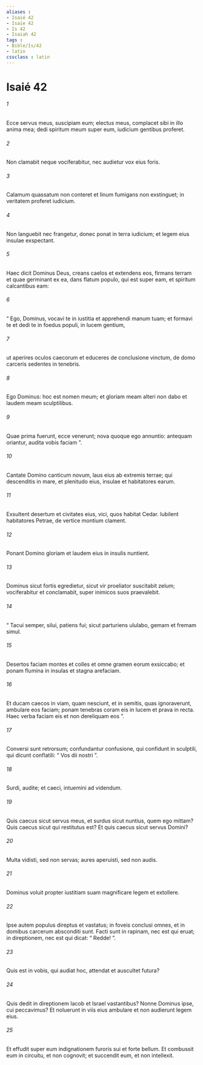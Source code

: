 ```yaml
---
aliases : 
- Isaié 42
- Isaïe 42
- Is 42
- Isaiah 42
tags : 
- Bible/Is/42
- latin
cssclass : latin
---
```


# Isaié 42

###### 1
Ecce servus meus, suscipiam eum; electus meus, complacet sibi in illo anima mea; dedi spiritum meum super eum, iudicium gentibus proferet.
###### 2
Non clamabit neque vociferabitur, nec audietur vox eius foris.
###### 3
Calamum quassatum non conteret et linum fumigans non exstinguet; in veritatem proferet iudicium.
###### 4
Non languebit nec frangetur, donec ponat in terra iudicium; et legem eius insulae exspectant.
###### 5
Haec dicit Dominus Deus, creans caelos et extendens eos, firmans terram et quae germinant ex ea, dans flatum populo, qui est super eam, et spiritum calcantibus eam:
###### 6
“ Ego, Dominus, vocavi te in iustitia et apprehendi manum tuam; et formavi te et dedi te in foedus populi, in lucem gentium,
###### 7
ut aperires oculos caecorum et educeres de conclusione vinctum, de domo carceris sedentes in tenebris.
###### 8
Ego Dominus: hoc est nomen meum; et gloriam meam alteri non dabo et laudem meam sculptilibus.
###### 9
Quae prima fuerunt, ecce venerunt; nova quoque ego annuntio: antequam oriantur, audita vobis faciam ”.
###### 10
Cantate Domino canticum novum, laus eius ab extremis terrae; qui descenditis in mare, et plenitudo eius, insulae et habitatores earum.
###### 11
Exsultent desertum et civitates eius, vici, quos habitat Cedar. Iubilent habitatores Petrae, de vertice montium clament.
###### 12
Ponant Domino gloriam et laudem eius in insulis nuntient.
###### 13
Dominus sicut fortis egredietur, sicut vir proeliator suscitabit zelum; vociferabitur et conclamabit, super inimicos suos praevalebit.
###### 14
“ Tacui semper, silui, patiens fui; sicut parturiens ululabo, gemam et fremam simul.
###### 15
Desertos faciam montes et colles et omne gramen eorum exsiccabo; et ponam flumina in insulas et stagna arefaciam.
###### 16
Et ducam caecos in viam, quam nesciunt, et in semitis, quas ignoraverunt, ambulare eos faciam; ponam tenebras coram eis in lucem et prava in recta. Haec verba faciam eis et non dereliquam eos ”.
###### 17
Conversi sunt retrorsum; confundantur confusione, qui confidunt in sculptili, qui dicunt conflatili: “ Vos dii nostri ”.
###### 18
Surdi, audite; et caeci, intuemini ad videndum.
###### 19
Quis caecus sicut servus meus, et surdus sicut nuntius, quem ego mittam? Quis caecus sicut qui restitutus est? Et quis caecus sicut servus Domini?
###### 20
Multa vidisti, sed non servas; aures aperuisti, sed non audis.
###### 21
Dominus voluit propter iustitiam suam magnificare legem et extollere.
###### 22
Ipse autem populus direptus et vastatus; in foveis conclusi omnes, et in domibus carcerum absconditi sunt. Facti sunt in rapinam, nec est qui eruat; in direptionem, nec est qui dicat: “ Redde! ”.
###### 23
Quis est in vobis, qui audiat hoc, attendat et auscultet futura?
###### 24
Quis dedit in direptionem Iacob et Israel vastantibus? Nonne Dominus ipse, cui peccavimus? Et noluerunt in viis eius ambulare et non audierunt legem eius.
###### 25
Et effudit super eum indignationem furoris sui et forte bellum. Et combussit eum in circuitu, et non cognovit; et succendit eum, et non intellexit.
